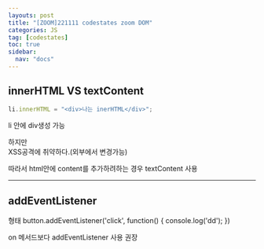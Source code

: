 ```yaml
---
layouts: post
title: "[ZOOM]221111 codestates zoom DOM"
categories: JS
tag: [codestates]
toc: true
sidebar:
  nav: "docs"
---
```


## innerHTML VS textContent

```js
li.innerHTML = "<div>나는 inerHTML</div>";
```

li 안에 div생성 가능

하지만<br/>
XSS공격에 취약하다.(외부에서 변경가능)

따라서 html안에 content를 추가하려하는 경우
textContent 사용

---

## addEventListener

형태
button.addEventListener('click', function() {
console.log('dd');
})

on 메서드보다 addEventListener 사용 권장
